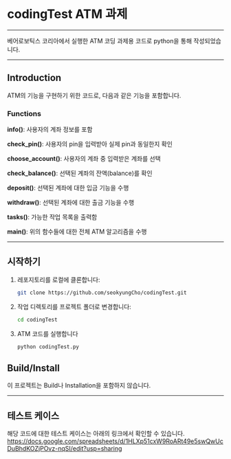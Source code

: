 # codingTest ATM 과제 
---
베어로보틱스 코리아에서 실행한 ATM 코딩 과제용 코드로 python을 통해 작성되었습니다.

---

## Introduction
ATM의 기능을 구현하기 위한 코드로, 다음과 같은 기능을 포함합니다.

### Functions
**info()**: 사용자의 계좌 정보를 포함

**check_pin()**: 사용자의 pin을 입력받아 실제 pin과 동일한지 확인

**choose_account()**: 사용자의 계좌 중 입력받은 계좌를 선택

**check_balance()**: 선택된 계좌의 잔액(balance)를 확인

**deposit()**: 선택된 계좌에 대한 입금 기능을 수행

**withdraw()**: 선택된 계좌에 대한 출금 기능을 수행

**tasks()**: 가능한 작업 목록을 출력함

**main()**: 위의 함수들에 대한 전체 ATM 알고리즘을 수행


---



## 시작하기
1. 레포지토리를 로컬에 클론합니다:
   ```bash
   git clone https://github.com/seokyungCho/codingTest.git
2. 작업 디렉토리를 프로젝트 폴더로 변경합니다:
   ```bash
   cd codingTest 
3. ATM 코드를 실행합니다
   ```bash
   python codingTest.py

   
## Build/Install
이 프로젝트는 Build나 Installation을 포함하지 않습니다.

---

## 테스트 케이스
해당 코드에 대한 테스트 케이스는 아래의 링크에서 확인할 수 있습니다.
https://docs.google.com/spreadsheets/d/1HLXp51cxW9RoARt49e5swQwUcDuBhdKOZjPOvz-nqSI/edit?usp=sharing

